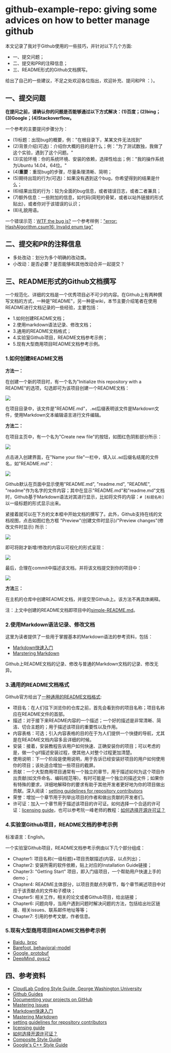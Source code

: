 # github-example-repo: giving some advices on how to better manage github

本文记录了我对于Github使用的一些技巧，并针对以下几个方面:

- 一、提交问题；
- 二、提交和PR的注释信息；
- 三、README形式的Github文档撰写。

给出了自己的一些建议，不足之处欢迎各位指出，欢迎补充、提问和PR ：）。

## 一、提交问题

**在提问之前，请确认你的问题是否能够通过以下方式解决：(1)百度；(2)bing；(3)Google；(4)Stackoverflow。**

一个参考的主要提问步骤分为：

- (1)标题：出现bug的概要，例："在根目录下，某某文件无法找到"
- (2)背景介绍(可选)：介绍你大概的目的是什么；例："为了测试数独，我做了这个实验，遇到了这个问题。"
- (3)实验环境：你的系统环境、安装的依赖，选择性给出；例："我的操作系统为Ubuntu 14.04，64位。"
- (4)**重要**：重现bug的步骤，尽量条理清晰、简明；
- (5)期待出现的行为(可选)：如果没有遇到这个bug，你希望得到的结果是什么；
- (6)结果出现的行为：较为全面的bug信息，或者错误日志，或者二者兼具；
- (7)额外信息：一些附加的信息，如代码(简短的骨架，或者以站外链接的形式贴出)，或者你对于该错误的认识；
- (8)礼貌用语。

一个错误示范：[WTF the bug is?](https://github.com/Wasdns/github-example-repo/issues/1)
一个参考样例：["error: HashAlgorithm.csum16: Invalid enum tag"](https://github.com/Wasdns/github-example-repo/issues/2)

## 二、提交和PR的注释信息

- 多处改动：划分为多个明确的改动类。
- 小改动：是否必要？是否能够和其他改动合并一起提交？

## 三、README形式的Github文档撰写

一个规范化、详细的文档是一个优秀项目必不可少的内容。在Github上有两种撰写文档的方式，一种是"README"，另一种是wiki，本节主要介绍笔者在使用README进行文档记录的一些经验，主要包括：

- 1.如何创建README文档；
- 2.使用markdown语法记录、修改文档；
- 3.通用的README文档格式；
- 4.实验室Github项目，README文档参考示例；
- 5.现有大型商用项目README文档参考示例。

### 1.如何创建README文档

**方法一：**

在创建一个新的项目时，有一个名为"Initialize this repository with a README"的选项，勾选即可为该项目创建一个README文档：

![](https://cloud.githubusercontent.com/assets/4122993/16925080/64863a10-4cd7-11e6-8da7-b31a29b769f2.png)

在项目目录中，该文件是"README.md"，`.md`后缀表明该文件是Markdown文件，使用Markdown文本编辑语言进行文件编辑。

**方法二：**

在项目主页中，有一个名为"Create new file"的按钮，如图红色阴影部分所示：

![](https://github.com/Wasdns/github-example-repo/blob/master/figures/create-readme.png)

点击进入创建界面，在"Name your file"一栏中，填入以`.md`后缀名结尾的文件名，如"README.md"：

![](https://github.com/Wasdns/github-example-repo/blob/master/figures/name-your-file.png)

Github默认在页面中显示使用"README.md", "readme.md", "README", "readme"作为名字的文件内容；其中在显示"README.md"和"readme.md"文档时，Github基于Markdown语法对其进行显示，比如将文件的内容：`# [标题名称]` 以一级标题的形式显示出来。

紧接着就可以在下方的文本框中开始文档的撰写了。此外，Github支持在线的文档视图，点击如图红色方框 "Preview"(创建文件时显示)/"Preview changes"(修改文件时显示) 所示：

![](https://github.com/Wasdns/github-example-repo/blob/master/figures/preview-readme-1.png)

即可将刚才新增/修改的内容以可视化的形式呈现：

![](https://github.com/Wasdns/github-example-repo/blob/master/figures/preview-readme-2.png)

最后，合理在commit中描述该文档，并将该文档提交到你的项目中：

![](https://github.com/Wasdns/github-example-repo/blob/master/figures/commit-readme.png)

**方法三：**

在主机的仓库中创建README文档，并提交至Github上。该方法不再具体阐释。

注：上文中创建的README文档即项目中的[simple-README.md](https://github.com/Wasdns/github-example-repo/blob/master/simple-README.md)。

### 2.使用Markdown语法记录、修改文档

这里为读者提供了一些用于掌握基本的Markdown语法的参考资料，包括：

- [Markdown快速入门](http://wowubuntu.com/markdown/basic.html)
- [Marstering Markdown](https://guides.github.com/features/mastering-markdown/)

Github上README文档的记录、修改与普通的Markdown文档的记录、修改无异。

### 3.通用的README文档格式

Github官方给出了[一种通用的README文档格式](https://guides.github.com/features/wikis/):

- 项目名：在人们往下浏览你的仓库之前，首先会看到你的项目名称；项目名称应在README文件的首部。
- 描述：对于接下来README内容的一个描述；一个好的描述是非常清晰、简洁、切合主题的；用于描述该项目的重要性以及作用。
- 内容表格：可选；引入内容表格的目的在于为人们提供一个快捷的导航，尤其是在README文档内容多且详细的时候。
- 安装：接着，安装教程告诉用户如何快速、正确安装你的项目；可以考虑的是，做一个gif描述安装过程，使其他人对整个过程更加清楚。
- 使用说明：下一个阶段是使用说明，用于告诉已经安装好项目的用户如何使用你的项目；该处适合增加一些项目的截屏。
- 贡献：一个大型商用项目通常有一个独立的章节，用于描述如何为这个项目作出贡献(如文件命名、编码规范等)，有时可能是一个独立的描述文件；如果你有特殊的要求，详细地解释你的要求有助于其他开发者更好地为你的项目做出贡献。深入阅读：[setting guidelines for repository contributors](https://help.github.com/articles/setting-guidelines-for-repository-contributors/)
- 荣誉：增加一个章节用于列举出项目的作者和做出贡献的开发者们。
- 许可证：加入一个章节用于描述该项目的许可证。如何选择一个合适的许可证：[licensing guide](https://choosealicense.com/)，也可以参考阮一峰老师的教程：[如何选择开源许可证？](http://www.ruanyifeng.com/blog/2011/05/how_to_choose_free_software_licenses.html)

### 4.实验室Github项目，README文档的参考示例

标准语言：English。

一个实验室Github项目，README文档参考示例由以下几个部分组成：

- Chapter1: 项目名称(一级标题)+项目贡献描述(内容，以点列出)；
- Chapter2: 安装所需的软件依赖，贴上对应的Installation Guide链接；
- Chapter3: "Getting Start" 项目，即入门级项目，一个帮助用户快速上手的demo；
- Chapter4: README主体部分，以项目贡献点列章节，每个章节阐述项目中对应于该贡献点的文件和子模块；
- Chapter5: 相关工作，相关的论文或者Github项目，给出链接；
- Chapter6: 问题向导，当用户遇到问题时解决问题的方法，包括给出社区链接、相关issues、联系邮件地址等等；
- Chapter7: 引用的参考文献，作者信息。

### 5.现有大型商用项目README文档参考示例

- [Baidu, brpc](https://github.com/brpc/brpc)
- [Barefoot, behavioral-model](https://github.com/p4lang/behavioral-model)
- [Google, protobuf](https://github.com/google/protobuf)
- [DeepMind, pysc2](https://github.com/deepmind/pysc2)

## 四、参考资料

- [CloudLab Coding Style Guide, George Washington University](https://github.com/sdnfv/openNetVM/blob/master/style/styleguide.md#cloudlab-coding-style-guide)
- [Github Guides](https://guides.github.com/)
- [Documenting your projects on GitHub](https://guides.github.com/features/wikis/)
- [Mastering Issues](https://guides.github.com/features/issues/)
- [Markdown快速入门](http://wowubuntu.com/markdown/basic.html)
- [Mastering Markdown](https://guides.github.com/features/mastering-markdown/)
- [setting guidelines for repository contributors](https://help.github.com/articles/setting-guidelines-for-repository-contributors/)
- [licensing guide](https://choosealicense.com/)
- [如何选择开源许可证？](http://www.ruanyifeng.com/blog/2011/05/how_to_choose_free_software_licenses.html)
- [Composite Style Guide](https://github.com/gparmer/Composite/blob/master/doc/style_guide/composite_coding_style.pdf?raw=true)
- [Google's C++ Style Guide](http://google-styleguide.googlecode.com/svn/trunk/cppguide.html#Header_Files)
